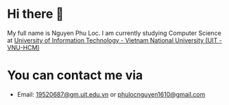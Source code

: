 # Hi there :wave:

My full name is Nguyen Phu Loc.
I am currently studying Computer Science at [University of Information Technology - Vietnam National University (UIT - VNU-HCM)](https://en.uit.edu.vn/overview-vnuhcm-university-information-technology)  
# You can contact me via
- Email: 19520687@gm.uit.edu.vn or phulocnguyen1610@gmail.com



